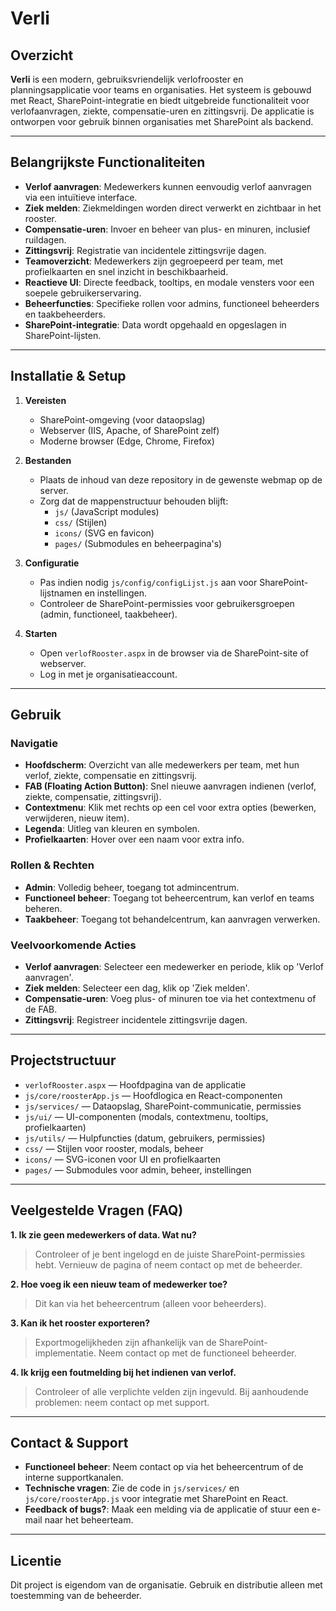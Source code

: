# Verli

## Overzicht

**Verli** is een modern, gebruiksvriendelijk verlofrooster en planningsapplicatie voor teams en organisaties. Het systeem is gebouwd met React, SharePoint-integratie en biedt uitgebreide functionaliteit voor verlofaanvragen, ziekte, compensatie-uren en zittingsvrij. De applicatie is ontworpen voor gebruik binnen organisaties met SharePoint als backend.

---

## Belangrijkste Functionaliteiten

- **Verlof aanvragen**: Medewerkers kunnen eenvoudig verlof aanvragen via een intuïtieve interface.
- **Ziek melden**: Ziekmeldingen worden direct verwerkt en zichtbaar in het rooster.
- **Compensatie-uren**: Invoer en beheer van plus- en minuren, inclusief ruildagen.
- **Zittingsvrij**: Registratie van incidentele zittingsvrije dagen.
- **Teamoverzicht**: Medewerkers zijn gegroepeerd per team, met profielkaarten en snel inzicht in beschikbaarheid.
- **Reactieve UI**: Directe feedback, tooltips, en modale vensters voor een soepele gebruikerservaring.
- **Beheerfuncties**: Specifieke rollen voor admins, functioneel beheerders en taakbeheerders.
- **SharePoint-integratie**: Data wordt opgehaald en opgeslagen in SharePoint-lijsten.

---

## Installatie & Setup

1. **Vereisten**
   - SharePoint-omgeving (voor dataopslag)
   - Webserver (IIS, Apache, of SharePoint zelf)
   - Moderne browser (Edge, Chrome, Firefox)

2. **Bestanden**
   - Plaats de inhoud van deze repository in de gewenste webmap op de server.
   - Zorg dat de mappenstructuur behouden blijft:
     - `js/` (JavaScript modules)
     - `css/` (Stijlen)
     - `icons/` (SVG en favicon)
     - `pages/` (Submodules en beheerpagina's)

3. **Configuratie**
   - Pas indien nodig `js/config/configLijst.js` aan voor SharePoint-lijstnamen en instellingen.
   - Controleer de SharePoint-permissies voor gebruikersgroepen (admin, functioneel, taakbeheer).

4. **Starten**
   - Open `verlofRooster.aspx` in de browser via de SharePoint-site of webserver.
   - Log in met je organisatieaccount.

---

## Gebruik

### Navigatie
- **Hoofdscherm**: Overzicht van alle medewerkers per team, met hun verlof, ziekte, compensatie en zittingsvrij.
- **FAB (Floating Action Button)**: Snel nieuwe aanvragen indienen (verlof, ziekte, compensatie, zittingsvrij).
- **Contextmenu**: Klik met rechts op een cel voor extra opties (bewerken, verwijderen, nieuw item).
- **Legenda**: Uitleg van kleuren en symbolen.
- **Profielkaarten**: Hover over een naam voor extra info.

### Rollen & Rechten
- **Admin**: Volledig beheer, toegang tot admincentrum.
- **Functioneel beheer**: Toegang tot beheercentrum, kan verlof en teams beheren.
- **Taakbeheer**: Toegang tot behandelcentrum, kan aanvragen verwerken.

### Veelvoorkomende Acties
- **Verlof aanvragen**: Selecteer een medewerker en periode, klik op 'Verlof aanvragen'.
- **Ziek melden**: Selecteer een dag, klik op 'Ziek melden'.
- **Compensatie-uren**: Voeg plus- of minuren toe via het contextmenu of de FAB.
- **Zittingsvrij**: Registreer incidentele zittingsvrije dagen.

---

## Projectstructuur

- `verlofRooster.aspx` — Hoofdpagina van de applicatie
- `js/core/roosterApp.js` — Hoofdlogica en React-componenten
- `js/services/` — Dataopslag, SharePoint-communicatie, permissies
- `js/ui/` — UI-componenten (modals, contextmenu, tooltips, profielkaarten)
- `js/utils/` — Hulpfuncties (datum, gebruikers, permissies)
- `css/` — Stijlen voor rooster, modals, beheer
- `icons/` — SVG-iconen voor UI en profielkaarten
- `pages/` — Submodules voor admin, beheer, instellingen

---

## Veelgestelde Vragen (FAQ)

**1. Ik zie geen medewerkers of data. Wat nu?**
> Controleer of je bent ingelogd en de juiste SharePoint-permissies hebt. Vernieuw de pagina of neem contact op met de beheerder.

**2. Hoe voeg ik een nieuw team of medewerker toe?**
> Dit kan via het beheercentrum (alleen voor beheerders).

**3. Kan ik het rooster exporteren?**
> Exportmogelijkheden zijn afhankelijk van de SharePoint-implementatie. Neem contact op met de functioneel beheerder.

**4. Ik krijg een foutmelding bij het indienen van verlof.**
> Controleer of alle verplichte velden zijn ingevuld. Bij aanhoudende problemen: neem contact op met support.

---

## Contact & Support

- **Functioneel beheer**: Neem contact op via het beheercentrum of de interne supportkanalen.
- **Technische vragen**: Zie de code in `js/services/` en `js/core/roosterApp.js` voor integratie met SharePoint en React.
- **Feedback of bugs?**: Maak een melding via de applicatie of stuur een e-mail naar het beheerteam.

---

## Licentie

Dit project is eigendom van de organisatie. Gebruik en distributie alleen met toestemming van de beheerder.
